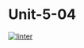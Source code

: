 # Unit-5-04
[![linter](https://github.com/<SophiaSamera>/<Unit-5-04>/workflows/linter/badge.svg)](https://github.com/marketplace/actions/super-linter)
